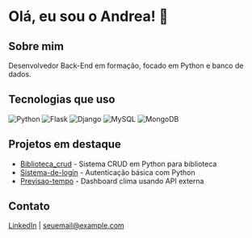 # Olá, eu sou o Andrea! 👋

## Sobre mim
Desenvolvedor Back-End em formação, focado em Python e banco de dados.  

## Tecnologias que uso  
![Python](https://img.shields.io/badge/Python-3776AB?style=for-the-badge&logo=python&logoColor=white)
![Flask](https://img.shields.io/badge/Flask-000000?style=for-the-badge&logo=flask&logoColor=white)
![Django](https://img.shields.io/badge/Django-092E20?style=for-the-badge&logo=django&logoColor=white)
![MySQL](https://img.shields.io/badge/MySQL-4479A1?style=for-the-badge&logo=mysql&logoColor=white)
![MongoDB](https://img.shields.io/badge/MongoDB-47A248?style=for-the-badge&logo=mongodb&logoColor=white)

## Projetos em destaque
- [Biblioteca_crud](https://github.com/Dedeinha81/Biblioteca_crud) - Sistema CRUD em Python para biblioteca  
- [Sistema-de-login](https://github.com/Dedeinha81/Sistema-de-login) - Autenticação básica com Python  
- [Previsao-tempo](https://github.com/Dedeinha81/previsao-tempo) - Dashboard clima usando API externa  

## Contato  
[LinkedIn](https://www.linkedin.com/in/seu-linkedin) | seuemail@example.com
